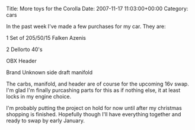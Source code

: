 Title: More toys for the Corolla
Date: 2007-11-17 11:03:00+00:00
Category: cars

In the past week I've made a few purchases for my car. They are:

  
  
  
1 Set of 205/50/15 Falken Azenis

  
2 Dellorto 40's

  
OBX Header

  
Brand Unknown side draft manifold

  
  
  
The carbs, manifold, and header are of course for the upcoming 16v swap. I'm
glad I'm finally purcashing parts for this as if nothing else, it at least
locks in my engine choice.

  
  
  
I'm probably putting the project on hold for now until after my christmas
shopping is finished. Hopefully though I'll have everything together and ready
to swap by early January.

